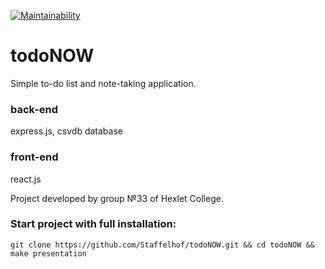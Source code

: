 [![Maintainability](https://api.codeclimate.com/v1/badges/003f97bdd774bd221c5b/maintainability)](https://codeclimate.com/github/Staffelhof/todoNOW/maintainability)

# todoNOW
Simple to-do list and note-taking application.

### back-end
express.js, csvdb database

### front-end
react.js

Project developed by group №33 of Hexlet College.

### Start project with full installation:
```shell
git clone https://github.com/Staffelhof/todoNOW.git && cd todoNOW && make presentation
```
